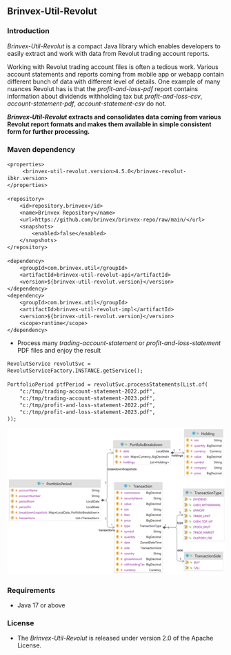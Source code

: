 ## Brinvex-Util-Revolut

### Introduction

_Brinvex-Util-Revolut_ is a compact Java library which enables developers 
to easily extract and work with data from Revolut trading account reports.

Working with Revolut trading account files is often a tedious work. 
Various account statements and reports coming from mobile app or webapp 
contain different bunch of data with different level of details. 
One example of many nuances Revolut has is that the _profit-and-loss-pdf_ report 
contains information about dividends withholding tax but
_profit-and-loss-csv_, _account-statement-pdf_, _account-statement-csv_ do not.

**_Brinvex-Util-Revolut_ extracts and consolidates data coming from various
Revolut report formats and makes them available in simple consistent form for further processing.**

### Maven dependency
 
````
<properties>
     <brinvex-util-revolut.version>4.5.0</brinvex-revolut-ibkr.version>
</properties>

<repository>
    <id>repository.brinvex</id>
    <name>Brinvex Repository</name>
    <url>https://github.com/brinvex/brinvex-repo/raw/main/</url>
    <snapshots>
        <enabled>false</enabled>
    </snapshots>
</repository>

<dependency>
    <groupId>com.brinvex.util</groupId>
    <artifactId>brinvex-util-revolut-api</artifactId>
    <version>${brinvex-util-revolut.version}</version>
</dependency>
<dependency>
    <groupId>com.brinvex.util</groupId>
    <artifactId>brinvex-util-revolut-impl</artifactId>
    <version>${brinvex-util-revolut.version}</version>
    <scope>runtime</scope>
</dependency>
````
- Process many _trading-account-statement_ or _profit-and-loss-statement_ PDF files and enjoy the result 
````
RevolutService revolutSvc = RevolutServiceFactory.INSTANCE.getService(); 

PortfolioPeriod ptfPeriod = revolutSvc.processStatements(List.of(
    "c:/tmp/trading-account-statement-2022.pdf",    
    "c:/tmp/trading-account-statement-2023.pdf",    
    "c:/tmp/profit-and-loss-statement-2022.pdf",    
    "c:/tmp/profit-and-loss-statement-2023.pdf",    
));
````

![Datamodel diagram](diagrams/datamodel_2.png)

### Requirements
- Java 17 or above

### License

- The _Brinvex-Util-Revolut_ is released under version 2.0 of the Apache License.

